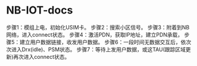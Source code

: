 # NB-IOT-docs

步骤1：模组上电，初始化USIM卡。
步骤2：搜索小区信号。
步骤3：附着到NB网络，进入connect状态。
步骤4：激活PDN，获取IP地址，建立PDN承载，
步骤5：建立用户数据链接，收发用户数据。
步骤6：一段时间无数据交互后，依次次进入Drx(idle)、PSM状态。
步骤7：等待上发用户数据，或这TAU(跟踪区域更新)再次进入connect状态。
